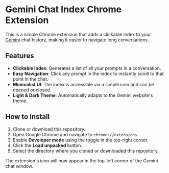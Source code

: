# Gemini Chat Index Chrome Extension

This is a simple Chrome extension that adds a clickable index to your [Gemini](https://gemini.google.com) chat history, making it easier to navigate long conversations.

## Features

-   **Clickable Index**: Generates a list of all your prompts in a conversation.
-   **Easy Navigation**: Click any prompt in the index to instantly scroll to that point in the chat.
-   **Minimalist UI**: The index is accessible via a simple icon and can be opened or closed.
-   **Light & Dark Theme**: Automatically adapts to the Gemini website's theme.

## How to Install

1.  Clone or download this repository.
2.  Open Google Chrome and navigate to `chrome://extensions`.
3.  Enable **Developer mode** using the toggle in the top-right corner.
4.  Click the **Load unpacked** button.
5.  Select the directory where you cloned or downloaded this repository.

The extension's icon will now appear in the top-left corner of the Gemini chat window.
